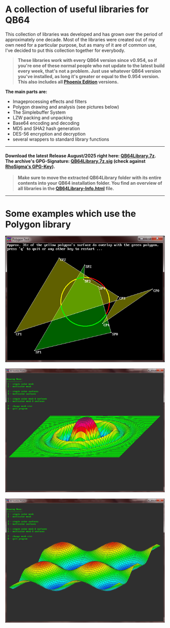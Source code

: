 # A collection of useful libraries for QB64
This collection of libraries was developed and has grown over the period of approximately one decade. Most of the libraries were created out of my own need for a particular purpose, but as many of it are of common use, I've decided to put this collection together for everybody.

>**These libraries work with every QB64 version since v0.954, so if you're one of these normal people who not update to the latest build every week, that's not a problem. Just use whatever QB64 version you've installed, as long it's greater or equal to the 0.954 version. This also includes all [Phoenix Edition](https://github.com/QB64-Phoenix-Edition/QB64pe/releases) versions.**

**The main parts are:**

- Imageprocessing effects and filters
- Polygon drawing and analysis (see pictures below)
- The Simplebuffer System
- LZW packing and unpacking
- Base64 encoding and decoding
- MD5 and SHA2 hash generation
- DES-56 encryption and decryption
- several wrappers to standard library functions

----------

#### Download the latest Release August/2025 right here: [QB64Library.7z](https://github.com/RhoSigma-QB64/QB64Library/raw/main/QB64Library.7z).<br>The archive's GPG-Signature: [QB64Library.7z.sig](https://github.com/RhoSigma-QB64/QB64Library/raw/main/QB64Library.7z.sig) (check against [RhoSigma's GPG-Key](https://github.com/RhoSigma-QB64/GPG-Key)).

>**Make sure to move the extracted QB64Library folder with its entire contents into your QB64 installation folder. You find an overview of all libraries in the [QB64Library-Info.html](https://htmlpreview.github.io/?https://github.com/RhoSigma-QB64/QB64Library/blob/main/QB64Library/QB64Library-Info.html) file.**

----------

# Some examples which use the Polygon library
![PolygonTest](PolyTest.png)
<br><br>
![3dFunc-1](3dFunc-1.png)
<br><br>
![3dFunc-2](3dFunc-2.png)
